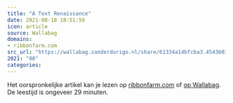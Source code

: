 ```yaml
---
title: "A Text Renaissance"
date: 2021-08-18 18:51:59
icon: article
source: Wallabag
domains:
- ribbonfarm.com
src_url: "https://wallabag.sanderdorigo.nl/share/61334a14bfcba3.45436035"
2021: "08"
categories:
---
```

Het oorspronkelijke artikel kan je lezen op [ribbonfarm.com](https://www.ribbonfarm.com/2020/02/24/a-text-renaissance/) of [op Wallabag](https://wallabag.sanderdorigo.nl/share/61334a14bfcba3.45436035). De leestijd is ongeveer 29 minuten.